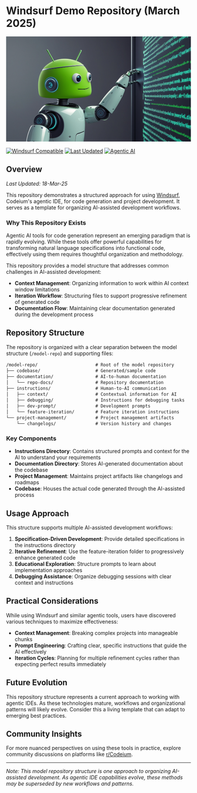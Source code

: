 # Windsurf Demo Repository (March 2025)

![alt text](banner.webp)

[![Windsurf Compatible](https://img.shields.io/badge/Windsurf-Compatible-00BFFF.svg)](https://codeium.com/windsurf)
[![Last Updated](https://img.shields.io/badge/Last%20Updated-March%202025-brightgreen.svg)](https://github.com/danielrosehill/Windsurf-Demo-Repo) 
[![Agentic AI](https://img.shields.io/badge/Agentic%20AI-Workflow-blueviolet.svg)](https://codeium.com)

## Overview

*Last Updated: 18-Mar-25*

This repository demonstrates a structured approach for using [Windsurf](https://codeium.com/windsurf), Codeium's agentic IDE, for code generation and project development. It serves as a template for organizing AI-assisted development workflows.

### Why This Repository Exists

Agentic AI tools for code generation represent an emerging paradigm that is rapidly evolving. While these tools offer powerful capabilities for transforming natural language specifications into functional code, effectively using them requires thoughtful organization and methodology.

This repository provides a model structure that addresses common challenges in AI-assisted development:

- **Context Management**: Organizing information to work within AI context window limitations
- **Iteration Workflow**: Structuring files to support progressive refinement of generated code
- **Documentation Flow**: Maintaining clear documentation generated during the development process

## Repository Structure

The repository is organized with a clear separation between the model structure (`/model-repo`) and supporting files:

```
/model-repo/                      # Root of the model repository
├── codebase/                     # Generated/sample code
├── documentation/                # AI-to-human documentation
│   └── repo-docs/                # Repository documentation
├── instructions/                 # Human-to-AI communication
│   ├── context/                  # Contextual information for AI
│   ├── debugging/                # Instructions for debugging tasks
│   ├── dev-prompt/               # Development prompts
│   └── feature-iteration/        # Feature iteration instructions
└── project-management/           # Project management artifacts
    └── changelogs/               # Version history and changes
```

### Key Components

- **Instructions Directory**: Contains structured prompts and context for the AI to understand your requirements
- **Documentation Directory**: Stores AI-generated documentation about the codebase
- **Project Management**: Maintains project artifacts like changelogs and roadmaps
- **Codebase**: Houses the actual code generated through the AI-assisted process

## Usage Approach

This structure supports multiple AI-assisted development workflows:

1. **Specification-Driven Development**: Provide detailed specifications in the instructions directory
2. **Iterative Refinement**: Use the feature-iteration folder to progressively enhance generated code
3. **Educational Exploration**: Structure prompts to learn about implementation approaches
4. **Debugging Assistance**: Organize debugging sessions with clear context and instructions

## Practical Considerations

While using Windsurf and similar agentic tools, users have discovered various techniques to maximize effectiveness:

- **Context Management**: Breaking complex projects into manageable chunks
- **Prompt Engineering**: Crafting clear, specific instructions that guide the AI effectively
- **Iteration Cycles**: Planning for multiple refinement cycles rather than expecting perfect results immediately

## Future Evolution

This repository structure represents a current approach to working with agentic IDEs. As these technologies mature, workflows and organizational patterns will likely evolve. Consider this a living template that can adapt to emerging best practices.

## Community Insights

For more nuanced perspectives on using these tools in practice, explore community discussions on platforms like [r/Codeium](https://www.reddit.com/r/Codeium/).

---

*Note: This model repository structure is one approach to organizing AI-assisted development. As agentic IDE capabilities evolve, these methods may be superseded by new workflows and patterns.*

